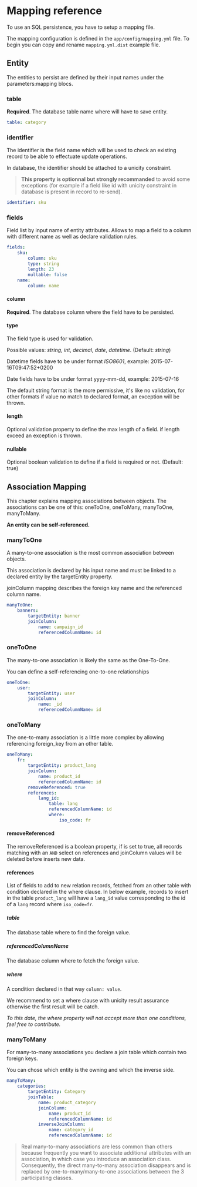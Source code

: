 # Mapping reference

To use an SQL persistence, you have to setup a mapping file.

The mapping configuration is defined in the `app/config/mapping.yml` file. To begin you can copy and rename `mapping.yml.dist` example file.

## Entity

The entities to persist are defined by their input names under the parameters:mapping blocs.

### table

**Required**. The database table name where will have to save entity.

```yaml
table: category 
```

### identifier

The identifier is the field name which will be used to check an existing record to be able to effectuate update operations.

In database, the identifier should be attached to a unicity constraint.

> **This property is optionnal but strongly recommanded** to avoid some exceptions (for example if a field like id with unicity constraint in database is present in record to re-send).

```yaml
identifier: sku
```

### fields

Field list by input name of entity attributes. Allows to map a field to a column with different name as well as declare validation rules.

```yaml
fields:
    sku:
        column: sku
        type: string
        length: 23
        nullable: false
    name:
        column: name
```

#### column

**Required**. The database column where the field have to be persisted.

#### type

The field type is used for validation. 

Possible values: *string*, *int*, *decimal*, *date*, *datetime*. (Default: *string*)

Datetime fields have to be under format *ISO8601*, example: 2015-07-16T09:47:52+0200

Date fields have to be under format yyyy-mm-dd, example: 2015-07-16

The default string format is the more permissive, it's like no validation, for other formats if value no match to declared format, an exception will be thrown.

#### length

Optional validation property to define the max length of a field. if length exceed an exception is thrown.

#### nullable

Optional boolean validation to define if a field is required or not. (Default: true)

## Association Mapping

This chapter explains mapping associations between objects.
The associations can be one of this: oneToOne, oneToMany, manyToOne, manyToMany.

**An entity can be self-referenced.**

### manyToOne

A many-to-one association is the most common association between objects.

This association is declared by his input name and must be linked to a declared entity by the targetEntity property.

joinColumn mapping describes the foreign key name and the referenced column name.

```yaml
manyToOne:
    banners:
        targetEntity: banner
        joinColumn:
            name: campaign_id
            referencedColumnName: id
```

### oneToOne

The many-to-one association is likely the same as the One-To-One.

You can define a self-referencing one-to-one relationships

```yaml
oneToOne:
    user:
        targetEntity: user
        joinColumn:
            name: _id
            referencedColumnName: id
```

### oneToMany

The one-to-many association is a little more complex by allowing referencing foreign_key from an other table.

```yaml
oneToMany:
    fr:
        targetEntity: product_lang
        joinColumn:
            name: product_id
            referencedColumnName: id
        removeReferenced: true
        references:
            lang_id:
                table: lang
                referencedColumnName: id
                where:
                    iso_code: fr
```

#### removeReferenced

The removeReferenced is a boolean property, if is set to true, all records matching with an `AND` select on references and joinColumn values will be deleted before inserts new data.

#### references

List of fields to add to new relation records, fetched from an other table with condition declared in the where clause.
In below example, records to insert in the table `product_lang` will have a `lang_id` value corresponding to the id of a `lang` record where `iso_code=fr`.

##### table

The database table where to find the foreign value.

##### referencedColumnName

The database column where to fetch the foreign value.

##### where

A condition declared in that way `column: value`.

We recommend to set a where clause with unicity result assurance otherwise the first result will be catch.

*To this date, the where property will not accept more than one conditions, feel free to contribute.*

### manyToMany

For many-to-many associations you declare a join table which contain two foreign keys. 

You can chose which entity is the owning and which the inverse side.

```yaml
manyToMany:
    categories:
        targetEntity: Category
        joinTable:
            name: product_category
            joinColumn:
                name: product_id
                referencedColumnName: id
            inverseJoinColumn:
                name: category_id
                referencedColumnName: id
```

> Real many-to-many associations are less common than others because frequently you want to associate additional attributes with an association, in which case you introduce an association class.
Consequently, the direct many-to-many association disappears and is replaced by one-to-many/many-to-one associations between the 3 participating classes.
